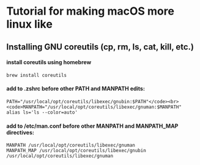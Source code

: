 # Tutorial for making macOS more linux like 
## Installing GNU coreutils (cp, rm, ls, cat, kill, etc.)
#### install coreutils using homebrew
<code>brew install coreutils </code><br>
#### add to .zshrc before other PATH and MANPATH edits:
<code>PATH="/usr/local/opt/coreutils/libexec/gnubin:$PATH"</code><br>
<code>MANPATH="/usr/local/opt/coreutils/libexec/gnuman:$MANPATH"</code><br>
<code>alias ls='ls --color=auto'</code><br>
#### add to /etc/man.conf before other MANPATH and MANPATH_MAP directives:
<code>MANPATH /usr/local/opt/coreutils/libexec/gnuman</code><br>
<code>MANPATH_MAP /usr/local/opt/coreutils/libexec/gnubin /usr/local/opt/coreutils/libexec/gnuman</code><br>
